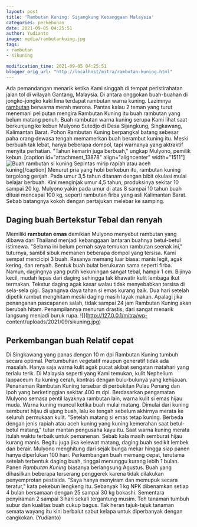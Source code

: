 ```yaml
---
layout: post
title: 'Rambutan Kuning: Sijangkung Kebanggaan Malaysia'
categories: perkebunan
date: 2021-09-05 04:25:51
author: Yudianto
image: media/rambutankuing.jpg
tags:
- rambutan
- sikuning

modification_time: 2021-09-05 04:25:51
blogger_orig_url: "http://localhost/mitra/rambutan-kuning.html"
---
```


Ada pemandangan menarik ketika Kami singgah di tempat peristirahatan jalan tol
di wilayah Gantang, Malaysia. Di antara onggokan buah-buahan di jongko-jongko
kaki lima terdapat rambutan warna kuning. Lazimnya
[rambutan](http://127.0.0.1/mitra/topik/rambutan) berwarna merah merona.
Pantas kalau 2 teman yang turut menemani peliputan mengira Rambutan Kuning itu
buah rambutan yang belum matang penuh. Buah rambutan warna kuning serupa Kami
lihat saat berkunjung ke kebun Mulyono Sutedjo di Desa Sijangkung, Singkawang,
Kalimantan Barat. Pohon Rambutan Kuning berpangkal batang sebesar paha orang
dewasa tengah memamerkan buah berambut kuning itu. Meski berbuah tak lebat,
hanya beberapa dompol, tapi warnanya yang aktraktif menyita perhatian. "Tahun
kemarin juga berbuah," ungkap Mulyono, pemilik kebun. [caption
id="attachment_13878" align="aligncenter" width="1511"]![Buah rambutan si
kuning](http://127.0.0.1/mitra/wp-content/uploads/2021/09/rambutan.jpg)
Sepintas mirip rapiah atau aceh kuning[/caption] Menurut pria yang hobi
berkebun itu, rambutan kuning tergolong genjah. Pada umur 3,5 tahun ditanam
dengan bibit okulasi mulai belajar berbuah. Kini menginjak umur 4,5 tahun,
produksinya sekitar 10 sampai 20 kg. Mulyono yakin pada umur di atas 8 sampai
10 tahun buah dituai mencapai 100 kg, seperti rambutan firba yang asli
Kalimantan Barat. Sebab batangnya kokoh dengan pertajukan melebar ke samping.

## Daging buah Bertekstur Tebal dan renyah

Memiliki **rambutan emas** demikian Mulyono menyebut rambutan yang dibawa dari
Thailand menjadi kebanggaan lantaran buahnya betul-betul istimewa. "Selama ini
belum pernah saya temukan rambutan seenak ini," tuturnya, sambil sibuk memanen
beberapa dompol yang tersisa. Kami sempat mencicipi 3 buah. Rasanya memang
luar biasa: manis legit, agak kering, dan renyah. Bentuk buah bulat berukuran
sama seperti firba. Namun, dagingnya yang putih kekuningan sangat tebal,
hampir 1 cm. Bijinya kecil, mudah lepas dari daging sehingga tak khawatir
kulit lembaga ikut termakan. Tekstur daging agak kasar walau tidak menyebabkan
tersisa di sela-sela gigi. Sayangnya daya tahan si emas kurang baik. Dua hari
setelah dipetik rambut menghitam meski daging masih layak makan. Apalagi jika
penanganan pascapanen salah, tidak sampai 24 jam Rambutan Kuning akan berubah
hitam. Penampilannya menurun drastis, dari sangat menarik langsung menjadi
buruk rupa. ![](http://127.0.0.1/mitra/wp-
content/uploads/2021/09/sikuning.jpg)

## Perkembangan buah Relatif cepat

Di Singkawang yang panas dengan 10 m dpi Rambutan Kuning tumbuh secara
optimal. Pertumbuhan vegetatif maupun generatif tidak ada masalah. Hanya saja
warna kulit agak pucat akibat sengatan matahari yang terlalu terik. Di
Malaysia seperti yang Kami temukan, kulit Nephelium lappaceum itu kuning
cerah, kontras dengan bulu-bulunya yang kehijauan. Penanaman Rambutan Kuning
tersebar di perbukitan Pulau Penang dan Ipoh yang berketinggian sekitar 400 m
dpi. Berdasarkan pengamatan Mulyono semasa pentil layaknya rambutan lain,
warna kulit si emas hijau muda. Warna kuning muncul ketika buah mulai matang.
Dimulai dari kuning semburat hijau di ujung buah, lalu ke tengah sebelum
akhirnya merata ke seluruh permukaan kulit. "Setelah matang si emas tetap
kuning. Berbeda dengan jenis rapiah atau aceh kuning yang kuning kemerahan
saat betul-betul matang," tutur mantan pengusaha kayu itu. Saat warna kuning
merata itulah waktu terbaik untuk pemanenan. Sebab kala masih semburat hijau
kurang manis. Begitu juga jika kelewat matang, daging buah sedikit lembek dan
berair. Mulyono menghitung dari sejak bunga mekar hingga siap panen hanya
diperlukan 100 hari. Perkembangan buah memang cepat, terutama setelah
terbentuk daging buah, tinggal menunggu kurang lebih 1 bulan. Panen _Rambutan
Kuning_ biasanya berlangsung Agustus. Buah yang dihasilkan beberapa terserang
penggerek karena tidak dilakukan penyemprotan pestisida. "Saya hanya menyiram
dan memupuk secara teratur," kata pekebun lengkeng itu. Sebanyak 1 kg NPK
dibenamkan setiap 4 bulan bersamaan dengan 25 sampai 30 kg bokashi. Sementara
penyiraman 2 sampai 3 hari sekali tergantung musim. Toh tanaman tumbuh subur
dan kualitas buah cukup bagus. Tak heran tajuk-tajuk tanaman semata wayang itu
kini berbalut sabut kelapa untuk diperbanyak dengan cangkokan. (Yudianto)


